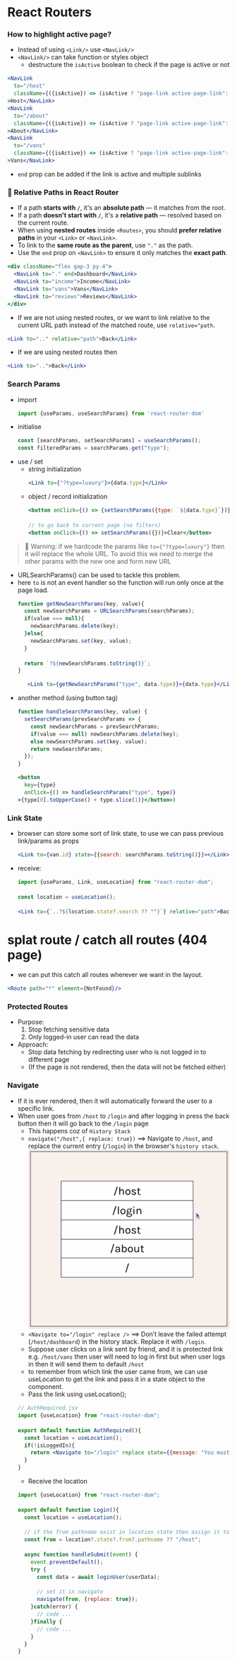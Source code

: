 # React Routers

### How to highlight active page?
- Instead of using `<Link/>` use `<NavLink/>`
- `<NavLink/>` can take function or styles object
  - destructure the `isActive` boolean to check if the page is active or not
```jsx
<NavLink
  to="/host"
  className={({isActive}) => (isActive ? "page-link active-page-link": "page-link")}
>Host</NavLink>
<NavLink
  to="/about"
  className={({isActive}) => (isActive ? "page-link active-page-link": "page-link")}
>About</NavLink>
<NavLink
  to="/vans"
  className={({isActive}) => (isActive ? "page-link active-page-link": "page-link")}
>Vans</NavLink>
```
- `end` prop can be added if the link is active and multiple sublinks 

### 🧭 Relative Paths in React Router

- If a path **starts with `/`**, it's an **absolute path** — it matches from the root.
- If a path **doesn't start with `/`**, it's a **relative path** — resolved based on the current route.
- When using **nested routes** inside `<Routes>`, you should **prefer relative paths** in your `<Link>` or `<NavLink>`.
- To link to the **same route as the parent**, use `"."` as the path.
- Use the `end` prop on `<NavLink>` to ensure it only matches the **exact path**.

```jsx
<div className="flex gap-3 py-4">
  <NavLink to="." end>Dashboard</NavLink>
  <NavLink to="income">Income</NavLink>
  <NavLink to="vans">Vans</NavLink>
  <NavLink to="reviews">Reviews</NavLink>
</div>
```

- If we are not using nested routes, or we want to link relative to the current URL path instead of the matched route, use `relative="path`.
```jsx
<Link to=".." relative="path">Back</Link>
```
- If we are using nested routes then
```jsx
<Link to="..">Back</Link>
```

### Search Params
- import
  ```jsx 
  import {useParams, useSearchParams} from 'react-router-dom'
  ```
- initialise
  ```jsx
  const [searchParams, setSearchParams] = useSearchParams();
  const filteredParams = searchParams.get("type");
  ```
- use / set
  - string initialization
    ```jsx
    <Link to={"?type=luxury"}>{data.type}</Link>
    ```
  - object / record initialization
    ```jsx
    <button onClick={() => {setSearchParams({type: `${data.type}`})}}>{data.type}</button>
    
    // to go back to current page (no filters)
    <button onClick={() => setSearchParams({})}>Clear</button>
    ```

> 🚨 Warning: if we hardcode the params like `to={"?type=luxury"}` then it will replace the whole URL. To avoid this we need to merge the other params with the new one and form new URL
- URLSearchParams() can be used to tackle this problem.
- here `to` is not an event handler so the function will run only once at the page load.
  ```jsx
  function getNewSearchParams(key, value){
    const newSearchParams = URLSearchParams(searchParams);
    if(value === null){
      newSearchParams.delete(key);
    }else{
      newSearchParams.set(key, value);
    }
  
    return `?${newSearchParams.toString()}`;
  }
  ```
  ```jsx
     <Link to={getNewSearchParams("type", data.type)}>{data.type}</Link>
  ```
- another method (using button tag)
  ```jsx
  function handleSearchParams(key, value) {
    setSearchParams(prevSearchParams => {
      const newSearchParams = prevSearchParams;
      if(value === null) newSearchParams.delete(key);
      else newSearchParams.set(key, value);
      return newSearchParams;
    });
  }
  ```
  ```jsx
  <button 
    key={type}
    onClick={() => handleSearchParams("type", type)}
  >{type[0].toUpperCase() + type.slice(1)}</button>)
  ```
  
### Link State
- browser can store some sort of link state, to use we can pass previous link/params as props
  ```jsx
  <Link to={van.id} state={{search: searchParams.toString()}}></Link>
  ```
- receive:
  ```jsx
  import {useParams, Link, useLocation} from "react-router-dom";

  const location = useLocation();
  
  <Link to={`..?${location.state?.search ?? ""}`} relative="path">Back to all vans</Link>
  ```
  
# splat route / catch all routes (404 page)
- we can put this catch all routes wherever we want in the layout.
```jsx
<Route path="*" element={NotFound}/>
```

### Protected Routes
- Purpose:
  1. Stop fetching sensitive data
  2. Only logged-in user can read the data
- Approach:
  - Stop data fetching by redirecting user who is not logged in to different page
  - (If the page is not rendered, then the data will not be fetched either)

### Navigate
- If it is ever rendered, then it will automatically forward the user to a specific link.
- When user goes from `/host` to `/login` and after logging in press the back button then it will go back to the `/login` page
  - This happens coz of `History Stack`
  - `navigate("/host",{ replace: true})` ==> Navigate to `/host`, and replace the current entry (`/login`) in the browser's `history stack`.
  ![history-stack-1.png](screenshots/history-stack-1.png)
  - `<Navigate to="/login" replace />` ==> Don’t leave the failed attempt (`/host/dashboard`) in the history stack. Replace it with `/login`.
  - Suppose user clicks on a link sent by friend, and it is protected link e.g. `/host/vans` then user will need to log in first but when user logs in then it will send them to default `/host`
  - to remember from which link the user came from, we can use useLocation to get the link and pass it in a state object to the component.
  - Pass the link using useLocation();
  ```jsx
  // AuthRequired.jsx
  import {useLocation} from "react-router-dom";
  
  export default function AuthRequired(){
    const location = useLocation();
    if(!isLoggedIn){
      return <Navigate to="/login" replace state={{message: "You must log in first", from: location}} />;
    }
  }
  ```
  - Receive the location
  ```jsx
  import {useLocation} from "react-router-dom";
  
  export default function Login(){
    const location = useLocation();
  
    // if the from pathname exist in location state then assign it to from variable or default it to "/host"
    const from = location?.state?.from?.pathname ?? "/host";
  
    async function handleSubmit(event) {
      event.preventDefault();
      try {
        const data = await loginUser(userData);
  
        // set it in navigate
        navigate(from, {replace: true});
      }catch(error) {
        // code ...
      }finally {
        // code ...
      }
    }
  }
  ```
  